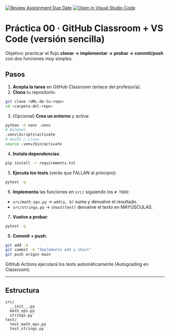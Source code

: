 [![Review Assignment Due Date](https://classroom.github.com/assets/deadline-readme-button-22041afd0340ce965d47ae6ef1cefeee28c7c493a6346c4f15d667ab976d596c.svg)](https://classroom.github.com/a/6Fb5sosR)
[![Open in Visual Studio Code](https://classroom.github.com/assets/open-in-vscode-2e0aaae1b6195c2367325f4f02e2d04e9abb55f0b24a779b69b11b9e10269abc.svg)](https://classroom.github.com/online_ide?assignment_repo_id=20769890&assignment_repo_type=AssignmentRepo)
# Práctica 00 · GitHub Classroom + VS Code (versión sencilla)

Objetivo: practicar el flujo **clonar → implementar → probar → commit/push** con dos funciones muy simples.

## Pasos

1) **Acepta la tarea** en GitHub Classroom (enlace del profesor/a).
2) **Clona** tu repositorio:
```bash
git clone <URL-de-tu-repo>
cd <carpeta-del-repo>
```
3) (Opcional) **Crea un entorno** y activa:
```bash
python -m venv .venv
# Windows
.venv\Scripts\activate
# macOS / Linux
source .venv/bin/activate
```
4) **Instala dependencias**:
```bash
pip install -r requirements.txt
```
5) **Ejecuta los tests** (verás que FALLAN al principio):
```bash
pytest -q
```
6) **Implementa** las funciones en `src/` siguiendo los `# TODO`:
- `src/math_ops.py` → `add(a, b)` suma y devuelve el resultado.
- `src/strings.py` → `shout(text)` devuelve el texto en MAYÚSCULAS.
7) **Vuelve a probar**:
```bash
pytest -q
```
8) **Commit + push**:
```bash
git add -A
git commit -m "Implemento add y shout"
git push origin main
```
GitHub Actions ejecutará los tests automáticamente (Autograding en Classroom).

---

## Estructura
```
src/
  __init__.py
  math_ops.py
  strings.py
test/
  test_math_ops.py
  test_strings.py
```
